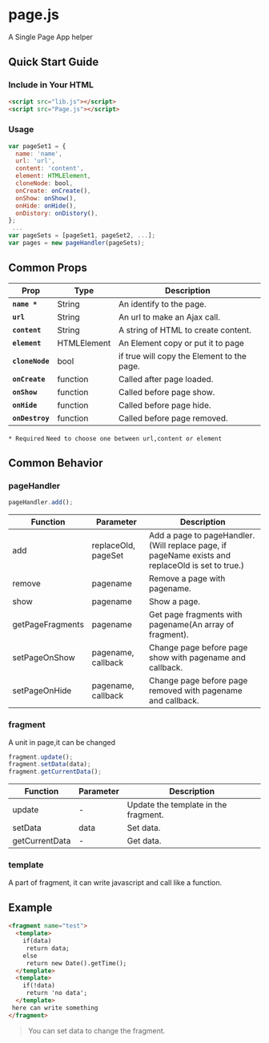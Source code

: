 # page.js
A Single Page App helper

## Quick Start Guide

### Include in Your HTML
``` HTML
<script src="lib.js"></script>
<script src="Page.js"></script>
```
### Usage
```javascript
var pageSet1 = {
  name: 'name',
  url: 'url',
  content: 'content',
  element: HTMLElement,
  cloneNode: bool,
  onCreate: onCreate(),
  onShow: onShow(),
  onHide: onHide(),
  onDistory: onDistory(),
};
 ...
var pageSets = [pageSet1, pageSet2, ...];
var pages = new pageHandler(pageSets);
```
## Common Props

| Prop | Type | Description |
|---|---|---|
|**`name *`**|String|An identify to the page.|
|**`url`**|String|An url to make an Ajax call.|
|**`content`**|String|A string of HTML to create content.|
|**`element`**|HTMLElement|An Element copy or put it to page|
|**`cloneNode`**|bool|if true will copy the Element to the page.|
|**`onCreate`**|function|Called after page loaded.|
|**`onShow`**|function|Called before page show.|
|**`onHide`**|function|Called before page hide.|
|**`onDestroy`**|function|Called before page removed.|

`* Required`
`Need to choose one between url,content or element`

## Common Behavior

### pageHandler

``` javascript
pageHandler.add();
```

| Function | Parameter | Description |
|---|---|---|
|add|replaceOld, pageSet|Add a page to pageHandler.(Will replace page, if pageName exists and replaceOld is set to true.)|
|remove|pagename|Remove a page with pagename.|
|show|pagename|Show a page.|
|getPageFragments|pagename|Get page fragments with pagename(An array of fragment).|
|setPageOnShow|pagename, callback|Change page before page show with pagename and callback.|
|setPageOnHide|pagename, callback|Change page before page removed with pagename and callback.|

### fragment
A unit in page,it can be changed

```javascript
fragment.update();
fragment.setData(data);
fragment.getCurrentData();
```

| Function | Parameter | Description |
|---|---|---|
|update| - |Update the template in the fragment.|
|setData| data |Set data.|
|getCurrentData| - |Get data.|

### template
A part of fragment, it can write javascript and call like a function.

## Example

``` HTML
<fragment name="test">
  <template>
    if(data)
     return data;
    else
     return new Date().getTime();
  </template>
  <template>
    if(!data)
     return 'no data';
  </template>
 here can write something
</fragment>
```
>You can set data to change the fragment.
